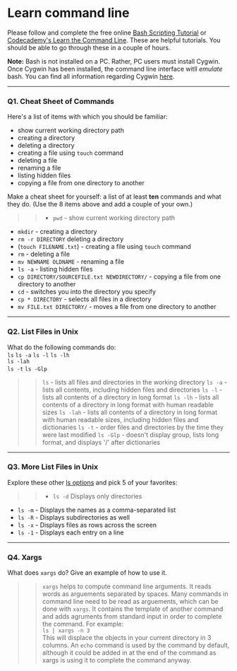 # Learn command line

Please follow and complete the free online [Bash Scripting Tutorial](https://ryanstutorials.net/bash-scripting-tutorial/) or [Codecademy's Learn the Command Line](https://www.codecademy.com/learn/learn-the-command-line). These are helpful tutorials. You should be able to go through these in a couple of hours.

**Note:** Bash is not installed on a PC. Rather, PC users must install Cygwin. Once Cygwin has been installed, the command line interface witll _emulate_ bash. You can find all information regarding Cygwin [here](https://www.cygwin.com/).

---

### Q1.  Cheat Sheet of Commands  

Here's a list of items with which you should be familiar:  
* show current working directory path
* creating a directory
* deleting a directory
* creating a file using `touch` command
* deleting a file
* renaming a file
* listing hidden files
* copying a file from one directory to another

Make a cheat sheet for yourself: a list of at least **ten** commands and what they do.  (Use the 8 items above and add a couple of your own.)  

> > * `pwd` - show current working directory path 
* `mkdir` - creating a directory
* `rm -r DIRECTORY` deleting a directory
* (`touch FILENAME.txt`) - creating a file using `touch` command
* `rm` - deleting a file
* `mv NEWNAME OLDNAME` - renaming a file
* `ls -a` - listing hidden files
* `cp DIRECTORY/SOURCEFILE.txt NEWDIRECTORY/` - copying a file from one directory to another
* `cd` - switches you into the directory you specify
* `cp * DIRECTORY` - selects all files in a directory
* `mv FILE.txt DIRECTORY/` - moves a file from one directory to another

---

### Q2.  List Files in Unix   

What do the following commands do:  
`ls`
`ls -a`
`ls -l`
`ls -lh`  
`ls -lah`  
`ls -t`
`ls -Glp`  

> > `ls` - lists all files and directories in the working directory
`ls -a` - lists all contents, including hidden files and directories
`ls -l` - lists all contents of a directory in long format
`ls -lh` - lists all contents of a directory in long format with human readable sizes
`ls -lah` - lists all contents of a directory in long format with human readable sizes, including hidden files and dictionaries
`ls -t` - order files and directories by the time they were last modified
`ls -Glp` - doesn't display group, lists long format, and displays '/' after dictionaries 

---

### Q3.  More List Files in Unix  

Explore these other [ls options](http://www.techonthenet.com/unix/basic/ls.php) and pick 5 of your favorites:

> > * `ls -d` Displays only directories
* `ls -m` - Displays the names as a comma-separated list
* `ls -R` - Displays subdirectories as well
* `ls -x` - Displays files as rows across the screen
* `ls -1` - Displays each entry on a line

---

### Q4.  Xargs   

What does `xargs` do? Give an example of how to use it.

> > `xargs` helps to compute command line arguments. It reads words as arguements separated by spaces. Many commands in command line need to be read as arguements, which can be done with `xargs`. It contains the template of another command and adds agruments from standard input in order to complete the command. For example:  
`ls | xargs -n 3`  
This will displace the objects in your current directory in 3 columns. An `echo` command is used by the command by default, although it could be added in at the end of the command as xargs is using it to complete the command anyway.
